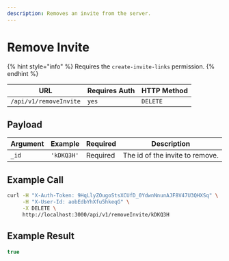```yaml
---
description: Removes an invite from the server.
---
```


# Remove Invite

{% hint style="info" %}
Requires the `create-invite-links` permission.
{% endhint %}

| URL                    | Requires Auth | HTTP Method |
| ---------------------- | ------------- | ----------- |
| `/api/v1/removeInvite` | `yes`         | `DELETE`    |

## Payload

| Argument | Example    | Required | Description                     |
| -------- | ---------- | -------- | ------------------------------- |
| `_id`    | `'kDKQ3H'` | Required | The id of the invite to remove. |

## Example Call

```bash
curl -H "X-Auth-Token: 9HqLlyZOugoStsXCUfD_0YdwnNnunAJF8V47U3QHXSq" \
     -H "X-User-Id: aobEdbYhXfu5hkeqG" \
     -X DELETE \
     http://localhost:3000/api/v1/removeInvite/kDKQ3H
```

## Example Result

```javascript
true
```
